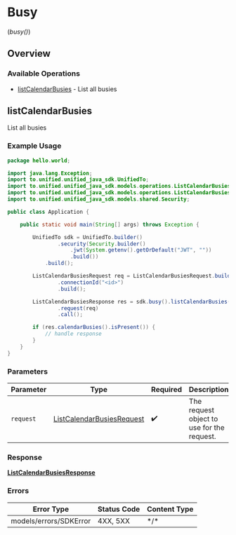# Busy
(*busy()*)

## Overview

### Available Operations

* [listCalendarBusies](#listcalendarbusies) - List all busies

## listCalendarBusies

List all busies

### Example Usage

<!-- UsageSnippet language="java" operationID="listCalendarBusies" method="get" path="/calendar/{connection_id}/busy" -->
```java
package hello.world;

import java.lang.Exception;
import to.unified.unified_java_sdk.UnifiedTo;
import to.unified.unified_java_sdk.models.operations.ListCalendarBusiesRequest;
import to.unified.unified_java_sdk.models.operations.ListCalendarBusiesResponse;
import to.unified.unified_java_sdk.models.shared.Security;

public class Application {

    public static void main(String[] args) throws Exception {

        UnifiedTo sdk = UnifiedTo.builder()
                .security(Security.builder()
                    .jwt(System.getenv().getOrDefault("JWT", ""))
                    .build())
            .build();

        ListCalendarBusiesRequest req = ListCalendarBusiesRequest.builder()
                .connectionId("<id>")
                .build();

        ListCalendarBusiesResponse res = sdk.busy().listCalendarBusies()
                .request(req)
                .call();

        if (res.calendarBusies().isPresent()) {
            // handle response
        }
    }
}
```

### Parameters

| Parameter                                                                         | Type                                                                              | Required                                                                          | Description                                                                       |
| --------------------------------------------------------------------------------- | --------------------------------------------------------------------------------- | --------------------------------------------------------------------------------- | --------------------------------------------------------------------------------- |
| `request`                                                                         | [ListCalendarBusiesRequest](../../models/operations/ListCalendarBusiesRequest.md) | :heavy_check_mark:                                                                | The request object to use for the request.                                        |

### Response

**[ListCalendarBusiesResponse](../../models/operations/ListCalendarBusiesResponse.md)**

### Errors

| Error Type             | Status Code            | Content Type           |
| ---------------------- | ---------------------- | ---------------------- |
| models/errors/SDKError | 4XX, 5XX               | \*/\*                  |
